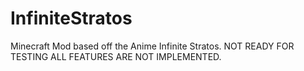 # InfiniteStratos
Minecraft Mod based off the Anime Infinite Stratos. NOT READY FOR TESTING ALL FEATURES ARE NOT IMPLEMENTED. 

